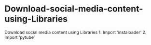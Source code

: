 # Download-social-media-content-using-Libraries
Download social media content using Libraries 1. Import ‘instaloader’  2. Import ‘pytube’
